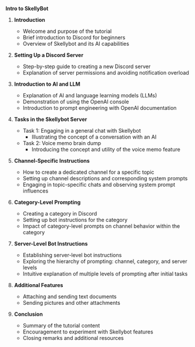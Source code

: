 **Intro to SkellyBot**

1. **Introduction**
   - Welcome and purpose of the tutorial
   - Brief introduction to Discord for beginners
   - Overview of Skellybot and its AI capabilities

2. **Setting Up a Discord Server**
   - Step-by-step guide to creating a new Discord server
   - Explanation of server permissions and avoiding notification overload

3. **Introduction to AI and LLM**
   - Explanation of AI and language learning models (LLMs)
   - Demonstration of using the OpenAI console
   - Introduction to prompt engineering with OpenAI documentation

4. **Tasks in the Skellybot Server**
   - Task 1: Engaging in a general chat with Skellybot
      - Illustrating the concept of a conversation with an AI
   - Task 2: Voice memo brain dump
      - Introducing the concept and utility of the voice memo feature

5. **Channel-Specific Instructions**
   - How to create a dedicated channel for a specific topic
   - Setting up channel descriptions and corresponding system prompts
   - Engaging in topic-specific chats and observing system prompt influences

6. **Category-Level Prompting**
   - Creating a category in Discord
   - Setting up bot instructions for the category
   - Impact of category-level prompts on channel behavior within the category

7. **Server-Level Bot Instructions**
   - Establishing server-level bot instructions
   - Exploring the hierarchy of prompting: channel, category, and server levels
   - Intuitive explanation of multiple levels of prompting after initial tasks

8. **Additional Features**
   - Attaching and sending text documents
   - Sending pictures and other attachments

9. **Conclusion**
   - Summary of the tutorial content
   - Encouragement to experiment with Skellybot features
   - Closing remarks and additional resources